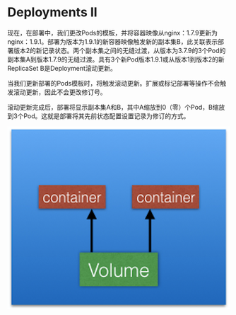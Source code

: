 # Deployments II

现在，在部署中，我们更改Pods的模板，并将容器映像从nginx：1.7.9更新为nginx：1.9.1。部署为版本为1.9.1的新容器映像触发新的副本集B，此关联表示部署版本2的新记录状态。两个副本集之间的无缝过渡，从版本为3.7.9的3个Pod的副本集A到版本1.7.9的无缝过渡。具有3个新Pod版本1.9.1或从版本1到版本2的新ReplicaSet B是Deployment滚动更新。

当我们更新部署的Pods模板时，将触发滚动更新。扩展或标记部署等操作不会触发滚动更新，因此不会更改修订号。

滚动更新完成后，部署将显示副本集A和B，其中A缩放到0（零）个Pod，B缩放到3个Pod。这就是部署将其先前状态配置设置记录为修订的方式。

![Deployment \(ReplicaSet B Created\)](../../.gitbook/assets/image%20%2832%29.png)

